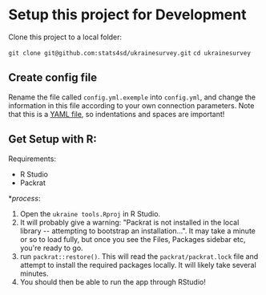 # Setup this project for Development

Clone this project to a local folder:

`git clone git@github.com:stats4sd/ukrainesurvey.git`
`cd ukrainesurvey`

## Create config file

Rename the file called `config.yml.exemple` into `config.yml`, and change the information in this file according to your own connection parameters. Note that this is a [YAML file](https://learnxinyminutes.com/docs/yaml/), so indentations and spaces are important!

## Get Setup with R:

Requirements:
 - R Studio
 - Packrat

**process*:

1. Open the `ukraine tools.Rproj` in R Studio.
2. It will probably give a warning: "Packrat is not installed in the local library -- attempting to bootstrap an installation...". It may take a minute or so to load fully, but once you see the Files, Packages sidebar etc, you're ready to go.
3. run `packrat::restore()`. This will read the `packrat/packrat.lock` file and attempt to install the required packages locally. It will likely take several minutes.
4. You should then be able to run the app through RStudio!
